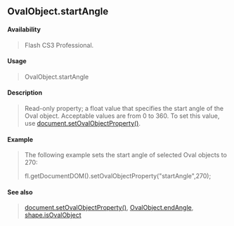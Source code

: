 ## OvalObject.startAngle

#### Availability

> Flash CS3 Professional.

#### Usage

> OvalObject.startAngle

#### Description

> Read-only property; a float value that specifies the start angle of the Oval object. Acceptable values are from 0 to 360. To set this value, use [document.setOvalObjectProperty()](#_bookmark298).

#### Example

> The following example sets the start angle of selected Oval objects to 270:
>
> fl.getDocumentDOM().setOvalObjectProperty("startAngle",270);

#### See also

> [document.setOvalObjectProperty()](#_bookmark298), [OvalObject.endAngle](#_bookmark744), [shape.isOvalObject](#_bookmark820)
